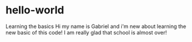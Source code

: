 # hello-world
Learning the basics
Hi my name is Gabriel and i'm new about learning the new basic of this code! I am really glad that school is almost over!
